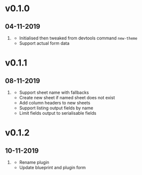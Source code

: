 # v0.1.0
##  04-11-2019

1. [](#new)
    * Initialised then tweaked from devtools command `new-theme`
    * Support actual form data

# v0.1.1
##  08-11-2019

1. [](#new)
    * Support sheet name with fallbacks
    * Create new sheet if named sheet does not exist
    * Add column headers to new sheets
    * Support listing output fields by name
    * Limit fields output to serialisable fields

# v0.1.2
##  10-11-2019

1. [](#improved)
    * Rename plugin
    * Update blueprint and plugin form

